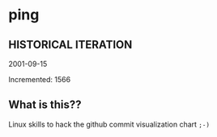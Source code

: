 # ping

## HISTORICAL ITERATION
2001-09-15

Incremented: 1566

## What is this?? 
Linux skills to hack the github commit visualization chart `;-)`
